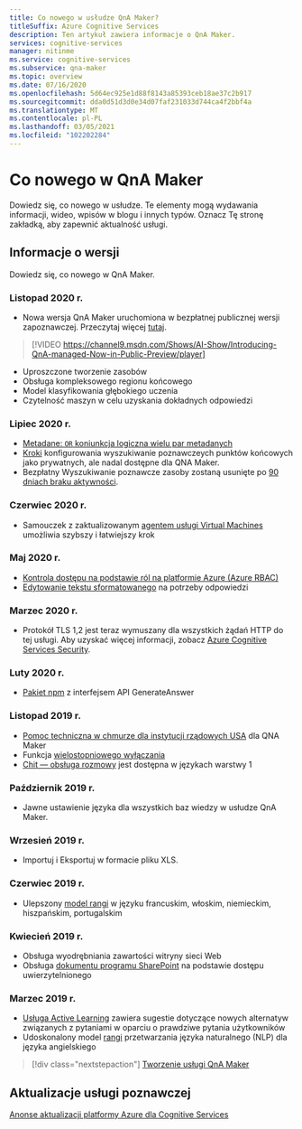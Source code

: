```yaml
---
title: Co nowego w usłudze QnA Maker?
titleSuffix: Azure Cognitive Services
description: Ten artykuł zawiera informacje o QnA Maker.
services: cognitive-services
manager: nitinme
ms.service: cognitive-services
ms.subservice: qna-maker
ms.topic: overview
ms.date: 07/16/2020
ms.openlocfilehash: 5d64ec925e1d88f8143a85393ceb18ae37c2b917
ms.sourcegitcommit: dda0d51d3d0e34d07faf231033d744ca4f2bbf4a
ms.translationtype: MT
ms.contentlocale: pl-PL
ms.lasthandoff: 03/05/2021
ms.locfileid: "102202284"
---
```

# <a name="whats-new-in-qna-maker"></a>Co nowego w QnA Maker

Dowiedz się, co nowego w usłudze. Te elementy mogą wydawania informacji, wideo, wpisów w blogu i innych typów. Oznacz Tę stronę zakładką, aby zapewnić aktualność usługi.

## <a name="release-notes"></a>Informacje o wersji

Dowiedz się, co nowego w QnA Maker.

### <a name="november-2020"></a>Listopad 2020 r.

* Nowa wersja QnA Maker uruchomiona w bezpłatnej publicznej wersji zapoznawczej. Przeczytaj więcej [tutaj](https://techcommunity.microsoft.com/t5/azure-ai/introducing-qna-maker-managed-now-in-public-preview/ba-p/1845575).

> [!VIDEO https://channel9.msdn.com/Shows/AI-Show/Introducing-QnA-managed-Now-in-Public-Preview/player]
* Uproszczone tworzenie zasobów
* Obsługa kompleksowego regionu końcowego
* Model klasyfikowania głębokiego uczenia
* Czytelność maszyn w celu uzyskania dokładnych odpowiedzi
  
### <a name="july-2020"></a>Lipiec 2020 r.

* [Metadane: `OR` koniunkcja logiczna wielu par metadanych](how-to/metadata-generateanswer-usage.md#logical-or-using-strictfilterscompoundoperationtype-property)
* [Kroki](how-to/network-isolation.md) konfigurowania wyszukiwanie poznawczeych punktów końcowych jako prywatnych, ale nadal dostępne dla QNA Maker.
* Bezpłatny Wyszukiwanie poznawcze zasoby zostaną usunięte po [90 dniach braku aktywności](how-to/set-up-qnamaker-service-azure.md#inactivity-policy-for-free-search-resources).

### <a name="june-2020"></a>Czerwiec 2020 r.

* Samouczek z zaktualizowanym [agentem usługi Virtual Machines](tutorials/integrate-with-power-virtual-assistant-fallback-topic.md) umożliwia szybszy i łatwiejszy krok

### <a name="may-2020"></a>Maj 2020 r.

* [Kontrola dostępu na podstawie ról na platformie Azure (Azure RBAC)](concepts/role-based-access-control.md)
* [Edytowanie tekstu sformatowanego](how-to/edit-knowledge-base.md#rich-text-editing-for-answer) na potrzeby odpowiedzi

### <a name="march-2020"></a>Marzec 2020 r.

* Protokół TLS 1,2 jest teraz wymuszany dla wszystkich żądań HTTP do tej usługi. Aby uzyskać więcej informacji, zobacz [Azure Cognitive Services Security](../cognitive-services-security.md).

### <a name="february-2020"></a>Luty 2020 r.

* [Pakiet npm](https://www.npmjs.com/package/@azure/cognitiveservices-qnamaker) z interfejsem API GenerateAnswer

### <a name="november-2019"></a>Listopad 2019 r.

* [Pomoc techniczna w chmurze dla instytucji rządowych USA](../../azure-government/compare-azure-government-global-azure.md#guidance-for-developers) dla QNA Maker
* Funkcja [wielostopniowego wyłączania](./how-to/multiturn-conversation.md)
* [Chit — obsługa rozmowy](./how-to/chit-chat-knowledge-base.md#language-support) jest dostępna w językach warstwy 1

### <a name="october-2019"></a>Październik 2019 r.

* Jawne ustawienie języka dla wszystkich baz wiedzy w usłudze QnA Maker.

### <a name="september-2019"></a>Wrzesień 2019 r.

* Importuj i Eksportuj w formacie pliku XLS.

### <a name="june-2019"></a>Czerwiec 2019 r.

* Ulepszony [model rangi](concepts/query-knowledge-base.md#ranker-process) w języku francuskim, włoskim, niemieckim, hiszpańskim, portugalskim

### <a name="april-2019"></a>Kwiecień 2019 r.

* Obsługa wyodrębniania zawartości witryny sieci Web
* Obsługa [dokumentu programu SharePoint](how-to/add-sharepoint-datasources.md) na podstawie dostępu uwierzytelnionego

### <a name="march-2019"></a>Marzec 2019 r.

* [Usługa Active Learning](how-to/improve-knowledge-base.md) zawiera sugestie dotyczące nowych alternatyw związanych z pytaniami w oparciu o prawdziwe pytania użytkowników
* Udoskonalony model [rangi](concepts/query-knowledge-base.md#ranker-process) przetwarzania języka naturalnego (NLP) dla języka angielskiego

> [!div class="nextstepaction"]
> [Tworzenie usługi QnA Maker](how-to/set-up-qnamaker-service-azure.md)

## <a name="cognitive-service-updates"></a>Aktualizacje usługi poznawczej

[Anonse aktualizacji platformy Azure dla Cognitive Services](https://azure.microsoft.com/updates/?product=cognitive-services)

